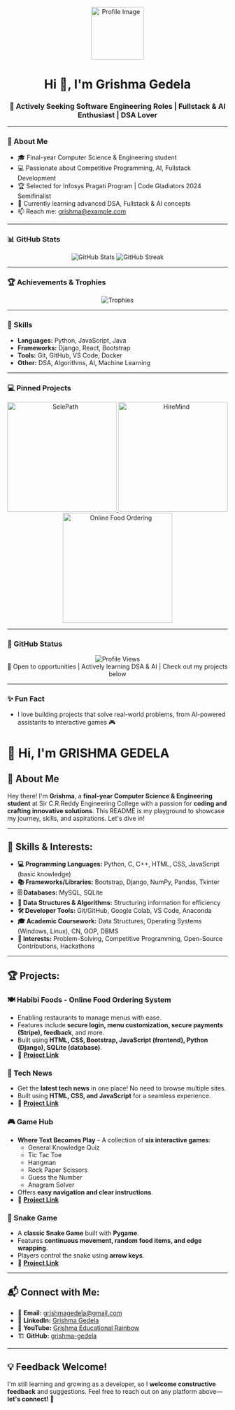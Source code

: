 <p align="center">
  <img src="https://avatars.githubusercontent.com/u/YourUserID?v=4" width="120" alt="Profile Image"/>
</p>

<h1 align="center">Hi 👋, I'm Grishma Gedela</h1>
<h3 align="center">💼 Actively Seeking Software Engineering Roles | Fullstack & AI Enthusiast | DSA Lover</h3>

---

### 🌟 About Me
- 🎓 Final-year Computer Science & Engineering student  
- 💻 Passionate about Competitive Programming, AI, Fullstack Development  
- 🏆 Selected for Infosys Pragati Program | Code Gladiators 2024 Semifinalist  
- 🌱 Currently learning advanced DSA, Fullstack & AI concepts  
- 📫 Reach me: grishma@example.com  

---

### 📊 GitHub Stats

<p align="center">
  <img src="https://github-readme-stats.vercel.app/api?username=YourGitHubUsername&show_icons=true&count_private=true&theme=radical" alt="GitHub Stats"/>
  <img src="https://github-readme-streak-stats.herokuapp.com/?user=YourGitHubUsername&theme=radical" alt="GitHub Streak"/>
</p>

---

### 🏆 Achievements & Trophies
<p align="center">
  <img src="https://github-profile-trophy.vercel.app/?username=YourGitHubUsername&theme=radical&column=5" alt="Trophies"/>
</p>

---

### 🚀 Skills
- **Languages:** Python, JavaScript, Java  
- **Frameworks:** Django, React, Bootstrap  
- **Tools:** Git, GitHub, VS Code, Docker  
- **Other:** DSA, Algorithms, AI, Machine Learning  

---

### 💻 Pinned Projects
<p align="center">
  <a href="https://github.com/YourGitHubUsername/SelePath">
    <img src="https://raw.githubusercontent.com/YourGitHubUsername/SelePath/main/demo.gif" width="250" alt="SelePath"/>
  </a>
  <a href="https://github.com/YourGitHubUsername/HireMind">
    <img src="https://raw.githubusercontent.com/YourGitHubUsername/HireMind/main/demo.gif" width="250" alt="HireMind"/>
  </a>
  <a href="https://github.com/YourGitHubUsername/OnlineFoodOrdering">
    <img src="https://raw.githubusercontent.com/YourGitHubUsername/OnlineFoodOrdering/main/demo.gif" width="250" alt="Online Food Ordering"/>
  </a>
</p>

---

### 💬 GitHub Status
<p align="center">
  <img src="https://komarev.com/ghpvc/?username=YourGitHubUsername&style=flat-square" alt="Profile Views"/>
  <br>
  🚀 Open to opportunities | Actively learning DSA & AI | Check out my projects below
</p>

---

### ✨ Fun Fact
- I love building projects that solve real-world problems, from AI-powered assistants to interactive games 🎮


# 👋 Hi, I'm **GRISHMA GEDELA**

## 📌 About Me
Hey there! I'm **Grishma**, a **final-year Computer Science & Engineering student** at Sir C.R.Reddy Engineering College with a passion for **coding and crafting innovative solutions**. This README is my playground to showcase my journey, skills, and aspirations. Let's dive in!

---
## 🚀 Skills & Interests:

- **💻 Programming Languages:** Python, C, C++, HTML, CSS, JavaScript (basic knowledge)  
- **📚 Frameworks/Libraries:** Bootstrap, Django, NumPy, Pandas, Tkinter  
- **🗄️ Databases:** MySQL, SQLite  
- **🧩 Data Structures & Algorithms:** Structuring information for efficiency  
- **🛠️ Developer Tools:** Git/GitHub, Google Colab, VS Code, Anaconda  
- **🎓 Academic Coursework:** Data Structures, Operating Systems (Windows, Linux), CN, OOP, DBMS  
- **🎯 Interests:** Problem-Solving, Competitive Programming, Open-Source Contributions, Hackathons  

---
## 🏆 Projects:

### 🍽️ Habibi Foods - Online Food Ordering System
- Enabling restaurants to manage menus with ease.
- Features include **secure login, menu customization, secure payments (Stripe), feedback**, and more.
- Built using **HTML, CSS, Bootstrap, JavaScript (frontend), Python (Django), SQLite (database)**.
- 🔗 **[Project Link](https://github.com/grishma-gedela/Online-Food-Ordering---Infosys.git)**

### 📰 Tech News
- Get the **latest tech news** in one place! No need to browse multiple sites.
- Built using **HTML, CSS, and JavaScript** for a seamless experience.
- 🔗 **[Project Link](https://github.com/grishma-gedela/Tech-News.git)**

### 🎮 Game Hub
- **Where Text Becomes Play** – A collection of **six interactive games**:
  - General Knowledge Quiz
  - Tic Tac Toe
  - Hangman
  - Rock Paper Scissors
  - Guess the Number
  - Anagram Solver
- Offers **easy navigation and clear instructions**.
- 🔗 **[Project Link](https://github.com/GRISHMA-GEDELA/GameHub-Python)**

### 🐍 Snake Game
- A **classic Snake Game** built with **Pygame**.
- Features **continuous movement, random food items, and edge wrapping**.
- Players control the snake using **arrow keys**.
- 🔗 **[Project Link](https://github.com/grishma-gedela/Snake-Game.git)**

---
## 📬 Connect with Me:

- 📧 **Email:** grishmagedela@gmail.com  
- 💼 **LinkedIn:** [Grishma Gedela](https://www.linkedin.com/in/grishma-gedela)  
- 🎥 **YouTube:** [Grishma Educational Rainbow](http://www.youtube.com/@GrishmaEducationalRainbow)  
- 🏗️ **GitHub:** [grishma-gedela](https://github.com/grishma-gedela)  

---
## 💡 Feedback Welcome!
I'm still learning and growing as a developer, so I **welcome constructive feedback** and suggestions. Feel free to reach out on any platform above—**let's connect!** 🚀


